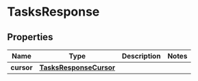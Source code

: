 

# TasksResponse


## Properties

| Name | Type | Description | Notes |
|------------ | ------------- | ------------- | -------------|
|**cursor** | [**TasksResponseCursor**](TasksResponseCursor.md) |  |  |



